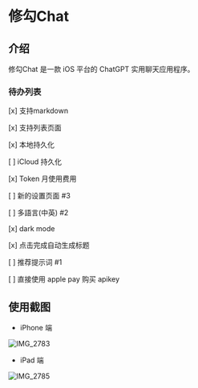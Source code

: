 # 修勾Chat

## 介绍

修勾Chat 是一款 iOS 平台的 ChatGPT 实用聊天应用程序。

### 待办列表

[x] 支持markdown

[x] 支持列表页面

[x] 本地持久化

[ ] iCloud 持久化

[x] Token 月使用费用

[ ] 新的设置页面 #3

[ ] 多語言(中英) #2

[x] dark mode

[x] 点击完成自动生成标题

[ ] 推荐提示词 #1

[ ] 直接使用 apple pay 购买 apikey

## 使用截图

- iPhone 端

![IMG_2783](https://p.ipic.vip/0wak0e.jpg)

- iPad 端

![IMG_2785](https://p.ipic.vip/byqja8.jpg)
